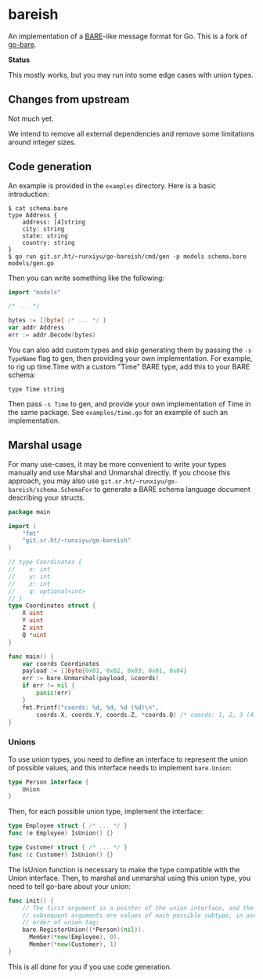 # bareish

An implementation of a [BARE](https://baremessages.org)-like message format for
Go. This is a fork of [go-bare](https://git.sr.ht/~sircmpwn/go-bare).

**Status**

This mostly works, but you may run into some edge cases with union types.

## Changes from upstream

Not much yet.

We intend to remove all external dependencies and remove some limitations
around integer sizes.

## Code generation

An example is provided in the `examples` directory. Here is a basic
introduction:

```
$ cat schema.bare
type Address {
	address: [4]string
	city: string
	state: string
	country: string
}
$ go run git.sr.ht/~runxiyu/go-bareish/cmd/gen -p models schema.bare models/gen.go
```

Then you can write something like the following:

```go
import "models"

/* ... */

bytes := []byte{ /* ... */ }
var addr Address
err := addr.Decode(bytes)
```

You can also add custom types and skip generating them by passing the `-s
TypeName` flag to gen, then providing your own implementation. For example, to
rig up time.Time with a custom "Time" BARE type, add this to your BARE schema:

```
type Time string
```

Then pass `-s Time` to gen, and provide your own implementation of Time in the
same package. See `examples/time.go` for an example of such an implementation.

## Marshal usage

For many use-cases, it may be more convenient to write your types manually and
use Marshal and Unmarshal directly. If you choose this approach, you may also
use `git.sr.ht/~runxiyu/go-bareish/schema.SchemaFor` to generate a BARE schema
language document describing your structs.

```go
package main

import (
    "fmt"
    "git.sr.ht/~runxiyu/go-bareish"
)

// type Coordinates {
//    x: int
//    y: int
//    z: int
//    q: optional<int>
// }
type Coordinates struct {
    X uint
    Y uint
    Z uint
    Q *uint
}

func main() {
    var coords Coordinates
    payload := []byte{0x01, 0x02, 0x03, 0x01, 0x04}
    err := bare.Unmarshal(payload, &coords)
    if err != nil {
        panic(err)
    }
    fmt.Printf("coords: %d, %d, %d (%d)\n",
        coords.X, coords.Y, coords.Z, *coords.Q) /* coords: 1, 2, 3 (4) */
}
```

### Unions

To use union types, you need to define an interface to represent the union of
possible values, and this interface needs to implement `bare.Union`:

```go
type Person interface {
	Union
}
```

Then, for each possible union type, implement the interface:

```go
type Employee struct { /* ... */ }
func (e Employee) IsUnion() {}

type Customer struct { /* ... */ }
func (c Customer) IsUnion() {}
```

The IsUnion function is necessary to make the type compatible with the Union
interface. Then, to marshal and unmarshal using this union type, you need to
tell go-bare about your union:

```go
func init() {
    // The first argument is a pointer of the union interface, and the
    // subsequent arguments are values of each possible subtype, in ascending
    // order of union tag:
    bare.RegisterUnion((*Person)(nil)).
      Member(*new(Employee), 0).
      Member(*new(Customer), 1)
}
```

This is all done for you if you use code generation.
